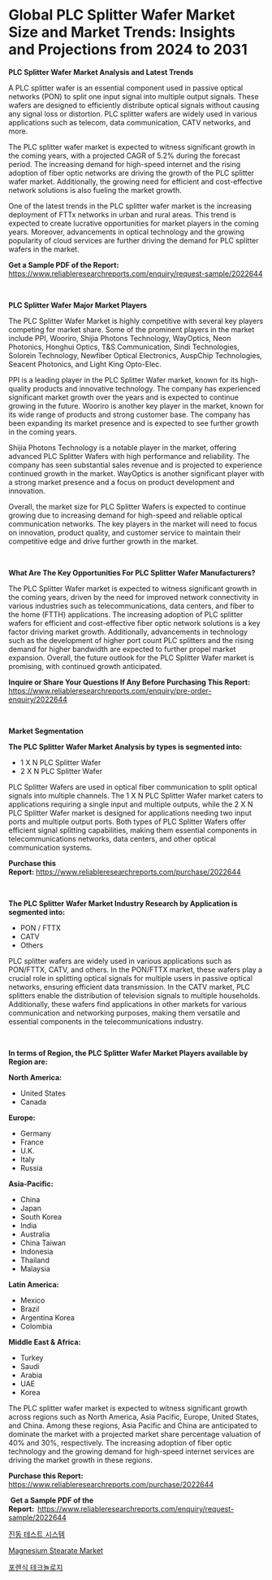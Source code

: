 <p><h1>Global PLC Splitter Wafer Market Size and Market Trends: Insights and Projections from 2024 to 2031</h1></p><p><strong>PLC Splitter Wafer Market Analysis and Latest Trends</strong></p>
<p><p>A PLC splitter wafer is an essential component used in passive optical networks (PON) to split one input signal into multiple output signals. These wafers are designed to efficiently distribute optical signals without causing any signal loss or distortion. PLC splitter wafers are widely used in various applications such as telecom, data communication, CATV networks, and more.</p><p>The PLC splitter wafer market is expected to witness significant growth in the coming years, with a projected CAGR of 5.2% during the forecast period. The increasing demand for high-speed internet and the rising adoption of fiber optic networks are driving the growth of the PLC splitter wafer market. Additionally, the growing need for efficient and cost-effective network solutions is also fueling the market growth.</p><p>One of the latest trends in the PLC splitter wafer market is the increasing deployment of FTTx networks in urban and rural areas. This trend is expected to create lucrative opportunities for market players in the coming years. Moreover, advancements in optical technology and the growing popularity of cloud services are further driving the demand for PLC splitter wafers in the market.</p></p>
<p><strong>Get a Sample PDF of the Report:&nbsp;</strong> <a href="https://www.reliableresearchreports.com/enquiry/request-sample/2022644">https://www.reliableresearchreports.com/enquiry/request-sample/2022644</a></p>
<p>&nbsp;</p>
<p><strong>PLC Splitter Wafer Major Market Players</strong></p>
<p><p>The PLC Splitter Wafer Market is highly competitive with several key players competing for market share. Some of the prominent players in the market include PPI, Wooriro, Shijia Photons Technology, WayOptics, Neon Photonics, Honghui Optics, T&S Communication, Sindi Technologies, Solorein Technology, Newfiber Optical Electronics, AuspChip Technologies, Seacent Photonics, and Light King Opto-Elec.</p><p>PPI is a leading player in the PLC Splitter Wafer market, known for its high-quality products and innovative technology. The company has experienced significant market growth over the years and is expected to continue growing in the future. Wooriro is another key player in the market, known for its wide range of products and strong customer base. The company has been expanding its market presence and is expected to see further growth in the coming years.</p><p>Shijia Photons Technology is a notable player in the market, offering advanced PLC Splitter Wafers with high performance and reliability. The company has seen substantial sales revenue and is projected to experience continued growth in the market. WayOptics is another significant player with a strong market presence and a focus on product development and innovation.</p><p>Overall, the market size for PLC Splitter Wafers is expected to continue growing due to increasing demand for high-speed and reliable optical communication networks. The key players in the market will need to focus on innovation, product quality, and customer service to maintain their competitive edge and drive further growth in the market.</p></p>
<p>&nbsp;</p>
<p><strong>What Are The Key Opportunities For PLC Splitter Wafer Manufacturers?</strong></p>
<p><p>The PLC Splitter Wafer market is expected to witness significant growth in the coming years, driven by the need for improved network connectivity in various industries such as telecommunications, data centers, and fiber to the home (FTTH) applications. The increasing adoption of PLC splitter wafers for efficient and cost-effective fiber optic network solutions is a key factor driving market growth. Additionally, advancements in technology such as the development of higher port count PLC splitters and the rising demand for higher bandwidth are expected to further propel market expansion. Overall, the future outlook for the PLC Splitter Wafer market is promising, with continued growth anticipated.</p></p>
<p><strong>Inquire or Share Your Questions If Any Before Purchasing This Report:</strong> <a href="https://www.reliableresearchreports.com/enquiry/pre-order-enquiry/2022644">https://www.reliableresearchreports.com/enquiry/pre-order-enquiry/2022644</a></p>
<p>&nbsp;</p>
<p><strong>Market Segmentation</strong></p>
<p><strong>The PLC Splitter Wafer Market Analysis by types is segmented into:</strong></p>
<p><ul><li>1 X N PLC Splitter Wafer</li><li>2 X N PLC Splitter Wafer</li></ul></p>
<p><p>PLC Splitter Wafers are used in optical fiber communication to split optical signals into multiple channels. The 1 X N PLC Splitter Wafer market caters to applications requiring a single input and multiple outputs, while the 2 X N PLC Splitter Wafer market is designed for applications needing two input ports and multiple output ports. Both types of PLC Splitter Wafers offer efficient signal splitting capabilities, making them essential components in telecommunications networks, data centers, and other optical communication systems.</p></p>
<p><strong>Purchase this Report:&nbsp;</strong><a href="https://www.reliableresearchreports.com/purchase/2022644">https://www.reliableresearchreports.com/purchase/2022644</a></p>
<p>&nbsp;</p>
<p><strong>The PLC Splitter Wafer Market Industry Research by Application is segmented into:</strong></p>
<p><ul><li>PON / FTTX</li><li>CATV</li><li>Others</li></ul></p>
<p><p>PLC splitter wafers are widely used in various applications such as PON/FTTX, CATV, and others. In the PON/FTTX market, these wafers play a crucial role in splitting optical signals for multiple users in passive optical networks, ensuring efficient data transmission. In the CATV market, PLC splitters enable the distribution of television signals to multiple households. Additionally, these wafers find applications in other markets for various communication and networking purposes, making them versatile and essential components in the telecommunications industry.</p></p>
<p>&nbsp;</p>
<p><strong>In terms of Region, the PLC Splitter Wafer Market Players available by Region are:</strong></p>
<p>
    <p> <strong> North America: </strong>
        <ul>
            <li>United States</li>
            <li>Canada</li>
        </ul>
        </p> 
    <p> <strong> Europe: </strong>
        <ul>
            <li>Germany</li>
            <li>France</li>
            <li>U.K.</li>
            <li>Italy</li>
            <li>Russia</li>
        </ul>
        </p> 
    <p> <strong> Asia-Pacific: </strong>
        <ul>
            <li>China</li>
            <li>Japan</li>
            <li>South Korea</li>
            <li>India</li>
            <li>Australia</li>
            <li>China Taiwan</li>
            <li>Indonesia</li>
            <li>Thailand</li>
            <li>Malaysia</li>
        </ul>
        </p> 
    <p> <strong> Latin America: </strong>
        <ul>
            <li>Mexico</li>
            <li>Brazil</li>
            <li>Argentina Korea</li>
            <li>Colombia</li>
        </ul>
        </p> 
    <p> <strong> Middle East & Africa: </strong>
        <ul>
            <li>Turkey</li>
            <li>Saudi</li>
            <li>Arabia</li>
            <li>UAE</li>
            <li>Korea</li>
        </ul>
    </p>
    </p>
<p><p>The PLC splitter wafer market is expected to witness significant growth across regions such as North America, Asia Pacific, Europe, United States, and China. Among these regions, Asia Pacific and China are anticipated to dominate the market with a projected market share percentage valuation of 40% and 30%, respectively. The increasing adoption of fiber optic technology and the growing demand for high-speed internet services are driving the market growth in these regions.</p></p>
<p><strong>Purchase this Report: </strong><a href="https://www.reliableresearchreports.com/purchase/2022644">https://www.reliableresearchreports.com/purchase/2022644</a></p>
<p>&nbsp;<strong>Get a Sample PDF of the Report:&nbsp;&nbsp;</strong><a href="https://www.reliableresearchreports.com/enquiry/request-sample/2022644">https://www.reliableresearchreports.com/enquiry/request-sample/2022644</a></p>
<p><strong></strong></p>
<p><p><a href="https://medium.com/@bettietromp2023/%EC%A7%84%EB%8F%99-%EC%8B%9C%ED%97%98-%EC%8B%9C%EC%8A%A4%ED%85%9C-%EC%8B%9C%EC%9E%A5-2031%EB%85%84%EA%B9%8C%EC%A7%80%EC%9D%98-%ED%8A%B8%EB%A0%8C%EB%93%9C-%EC%98%88%EC%B8%A1-%EB%B0%8F-%EA%B2%BD%EC%9F%81-%EB%B6%84%EC%84%9D-202e6ef755fa">진동 테스트 시스템</a></p><p><a href="https://summer-dogwood-3e9.notion.site/Decoding-the-Magnesium-Stearate-Market-A-Deep-Dive-into-the-Latest-Market-Trends-Market-Segmentati-4ffc85ba128a4c0e97e7ff8c0ebcfd4a">Magnesium Stearate Market</a></p><p><a href="https://medium.com/@dinty11332244/%EB%B2%95%EC%9D%98%ED%95%99-%EA%B8%B0%EC%88%A0-%EC%8B%9C%EC%9E%A5-%EA%B7%9C%EB%AA%A8%EB%8A%94-%EA%B8%80%EB%A1%9C%EB%B2%8C-%EC%82%B0%EC%97%85%EC%97%90%EC%84%9C-%EC%B5%9C%EC%A0%81%EC%9D%98-%EB%A7%88%EC%BC%80%ED%8C%85-%EC%B1%84%EB%84%90%EC%9D%84-%EB%B3%B4%EC%97%AC%EC%A4%8D%EB%8B%88%EB%8B%A4-23515091a4b7">포렌식 테크놀로지</a></p></p>